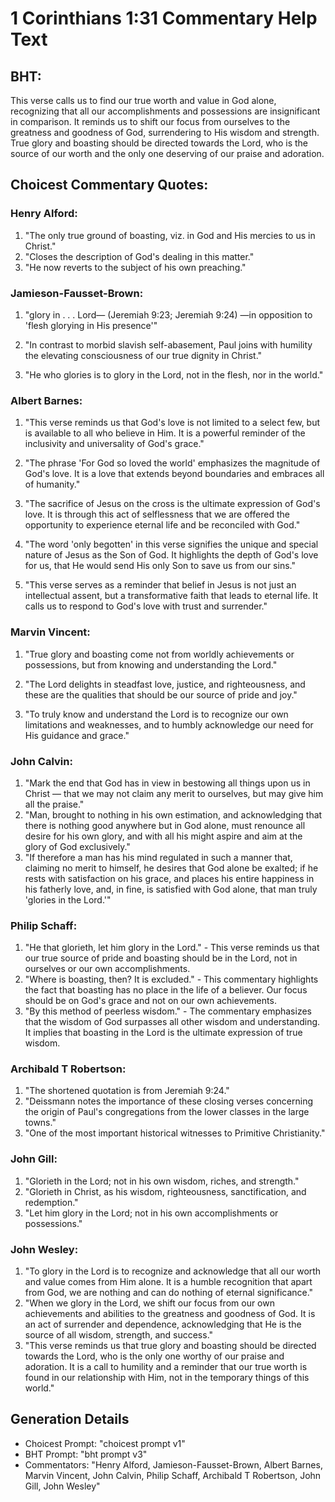 # 1 Corinthians 1:31 Commentary Help Text

## BHT:
This verse calls us to find our true worth and value in God alone, recognizing that all our accomplishments and possessions are insignificant in comparison. It reminds us to shift our focus from ourselves to the greatness and goodness of God, surrendering to His wisdom and strength. True glory and boasting should be directed towards the Lord, who is the source of our worth and the only one deserving of our praise and adoration.

## Choicest Commentary Quotes:
### Henry Alford:
1. "The only true ground of boasting, viz. in God and His mercies to us in Christ."
2. "Closes the description of God's dealing in this matter."
3. "He now reverts to the subject of his own preaching."

### Jamieson-Fausset-Brown:
1. "glory in . . . Lord—
	(Jeremiah 9:23; Jeremiah 9:24)
	—in opposition to 'flesh glorying in His presence'"

2. "In contrast to morbid slavish self-abasement, Paul joins
	with humility the elevating consciousness of our true dignity in
	Christ."

3. "He who glories is to glory in the Lord, not in the flesh, nor
	in the world."

### Albert Barnes:
1. "This verse reminds us that God's love is not limited to a select few, but is available to all who believe in Him. It is a powerful reminder of the inclusivity and universality of God's grace."

2. "The phrase 'For God so loved the world' emphasizes the magnitude of God's love. It is a love that extends beyond boundaries and embraces all of humanity."

3. "The sacrifice of Jesus on the cross is the ultimate expression of God's love. It is through this act of selflessness that we are offered the opportunity to experience eternal life and be reconciled with God."

4. "The word 'only begotten' in this verse signifies the unique and special nature of Jesus as the Son of God. It highlights the depth of God's love for us, that He would send His only Son to save us from our sins."

5. "This verse serves as a reminder that belief in Jesus is not just an intellectual assent, but a transformative faith that leads to eternal life. It calls us to respond to God's love with trust and surrender."

### Marvin Vincent:
1. "True glory and boasting come not from worldly achievements or possessions, but from knowing and understanding the Lord." 

2. "The Lord delights in steadfast love, justice, and righteousness, and these are the qualities that should be our source of pride and joy."

3. "To truly know and understand the Lord is to recognize our own limitations and weaknesses, and to humbly acknowledge our need for His guidance and grace."

### John Calvin:
1. "Mark the end that God has in view in bestowing all things upon us in Christ — that we may not claim any merit to ourselves, but may give him all the praise."
2. "Man, brought to nothing in his own estimation, and acknowledging that there is nothing good anywhere but in God alone, must renounce all desire for his own glory, and with all his might aspire and aim at the glory of God exclusively."
3. "If therefore a man has his mind regulated in such a manner that, claiming no merit to himself, he desires that God alone be exalted; if he rests with satisfaction on his grace, and places his entire happiness in his fatherly love, and, in fine, is satisfied with God alone, that man truly 'glories in the Lord.'"

### Philip Schaff:
1. "He that glorieth, let him glory in the Lord." - This verse reminds us that our true source of pride and boasting should be in the Lord, not in ourselves or our own accomplishments.
2. "Where is boasting, then? It is excluded." - This commentary highlights the fact that boasting has no place in the life of a believer. Our focus should be on God's grace and not on our own achievements.
3. "By this method of peerless wisdom." - The commentary emphasizes that the wisdom of God surpasses all other wisdom and understanding. It implies that boasting in the Lord is the ultimate expression of true wisdom.

### Archibald T Robertson:
1. "The shortened quotation is from Jeremiah 9:24."
2. "Deissmann notes the importance of these closing verses concerning the origin of Paul's congregations from the lower classes in the large towns."
3. "One of the most important historical witnesses to Primitive Christianity."

### John Gill:
1. "Glorieth in the Lord; not in his own wisdom, riches, and strength." 
2. "Glorieth in Christ, as his wisdom, righteousness, sanctification, and redemption." 
3. "Let him glory in the Lord; not in his own accomplishments or possessions."

### John Wesley:
1. "To glory in the Lord is to recognize and acknowledge that all our worth and value comes from Him alone. It is a humble recognition that apart from God, we are nothing and can do nothing of eternal significance."
2. "When we glory in the Lord, we shift our focus from our own achievements and abilities to the greatness and goodness of God. It is an act of surrender and dependence, acknowledging that He is the source of all wisdom, strength, and success."
3. "This verse reminds us that true glory and boasting should be directed towards the Lord, who is the only one worthy of our praise and adoration. It is a call to humility and a reminder that our true worth is found in our relationship with Him, not in the temporary things of this world."


## Generation Details
- Choicest Prompt: "choicest prompt v1"
- BHT Prompt: "bht prompt v3"
- Commentators: "Henry Alford, Jamieson-Fausset-Brown, Albert Barnes, Marvin Vincent, John Calvin, Philip Schaff, Archibald T Robertson, John Gill, John Wesley"

